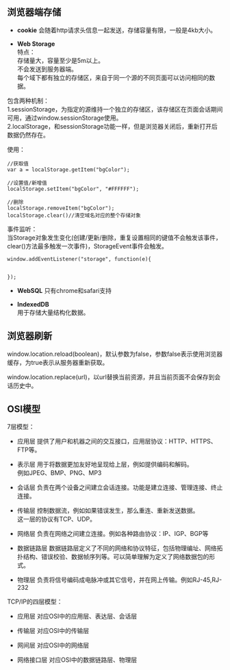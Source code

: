## 浏览器端存储
* **cookie**
会随着http请求头信息一起发送，存储容量有限，一般是4kb大小。

* **Web Storage**  
特点：  
存储量大，容量至少是5m以上。  
不会发送到服务器端。  
每个域下都有独立的存储区，来自于同一个源的不同页面可以访问相同的数据。  



包含两种机制：  
1.sessionStorage，为指定的源维持一个独立的存储区，该存储区在页面会话期间可用，通过window.sessionStorage使用。  
2.localStorage，和sessionStorage功能一样，但是浏览器关闭后，重新打开后数据仍然存在。  

使用：  
```
//获取值
var a = localStorage.getItem("bgColor");

//设置值/新增值
localStorage.setItem("bgColor", "#FFFFFF");

//删除
localStorage.removeItem("bgColor");
localStorage.clear()//清空域名对应的整个存储对象
```  

事件监听：  
当Storage对象发生变化(创建/更新/删除，重复设置相同的键值不会触发该事件，clear()方法最多触发一次事件)，StorageEvent事件会触发。  
```
window.addEventListener("storage", function(e){
	

});
```

* **WebSQL**
只有chrome和safari支持  

* **IndexedDB**  
用于存储大量结构化数据。

## 浏览器刷新
window.location.reload(boolean)，默认参数为false，参数false表示使用浏览器缓存，为true表示从服务器重新获取。  

window.location.replace(url)，以url替换当前资源，并且当前页面不会保存到会话历史中。  

## OSI模型
7层模型：

* 应用层
提供了用户和机器之间的交互接口，应用层协议：HTTP、HTTPS、FTP等。

* 表示层
用于将数据更加友好地呈现给上层，例如提供编码和解码。  
例如JPEG、BMP、PNG、MP3

* 会话层
负责在两个设备之间建立会话连接。功能是建立连接、管理连接、终止连接。  

* 传输层
控制数据流，例如如果错误发生，那么重连、重新发送数据。  
这一层的协议有TCP、UDP。

* 网络层
负责在网络之间建立连接。例如各种路由协议：IP、IGP、BGP等

* 数据链路层
数据链路层定义了不同的网络和协议特征，包括物理编址、网络拓扑结构、错误校验、数据帧序列等。可以简单理解为定义了网络数据包的形式。

* 物理层
负责将信号编码成电脉冲或其它信号，并在网上传输。例如RJ-45,RJ-232

TCP/IP的四层模型：  

* 应用层
对应OSI中的应用层、表达层、会话层

* 传输层
对应OSI中的传输层

* 网间层
对应OSI中的网络层

* 网络接口层
对应OSI中的数据链路层、物理层
